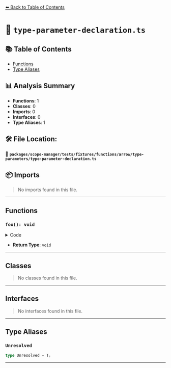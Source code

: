 [⬅️ Back to Table of Contents](../../../../../../../index.md)

# 📄 `type-parameter-declaration.ts`

## 📚 Table of Contents

- [Functions](#functions)
- [Type Aliases](#type-aliases)

## 📊 Analysis Summary

- **Functions**: 1
- **Classes**: 0
- **Imports**: 0
- **Interfaces**: 0
- **Type Aliases**: 1

## 🛠️ File Location:
📂 **`packages/scope-manager/tests/fixtures/functions/arrow/type-parameters/type-parameter-declaration.ts`**

## 📦 Imports

> No imports found in this file.


---

## Functions

### `foo(): void`

<details><summary>Code</summary>

```ts
<T>() => {}
```
</details>

- **Return Type**: `void`

---

## Classes

> No classes found in this file.


---

## Interfaces

> No interfaces found in this file.


---

## Type Aliases

### `Unresolved`

```ts
type Unresolved = T;
```


---